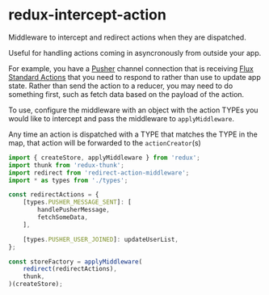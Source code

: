 # redux-intercept-action
Middleware to intercept and redirect actions when they are dispatched.

Useful for handling actions coming in asyncronously from outside your app.

For example, you have a [Pusher](https://pusher.com/) channel connection that is receiving [Flux Standard Actions](https://github.com/acdlite/flux-standard-action) that you need to respond to rather than use to update app state. Rather than send the action to a reducer, you may need to do something first, such as fetch data based on the payload of the action.

To use, configure the middleware with an object with the action TYPEs you would like to intercept and pass the middleware to `applyMiddleware`.

Any time an action is dispatched with a TYPE that matches the TYPE in the map, that action will be forwarded to the `actionCreator`(s)

```javascript
import { createStore, applyMiddleware } from 'redux';
import thunk from 'redux-thunk';
import redirect from 'redirect-action-middleware';
import * as types from './types';

const redirectActions = {
    [types.PUSHER_MESSAGE_SENT]: [
        handlePusherMessage,
        fetchSomeData,
    ],

    [types.PUSHER_USER_JOINED]: updateUserList,
};

const storeFactory = applyMiddleware(
    redirect(redirectActions),
    thunk,
)(createStore);
```
